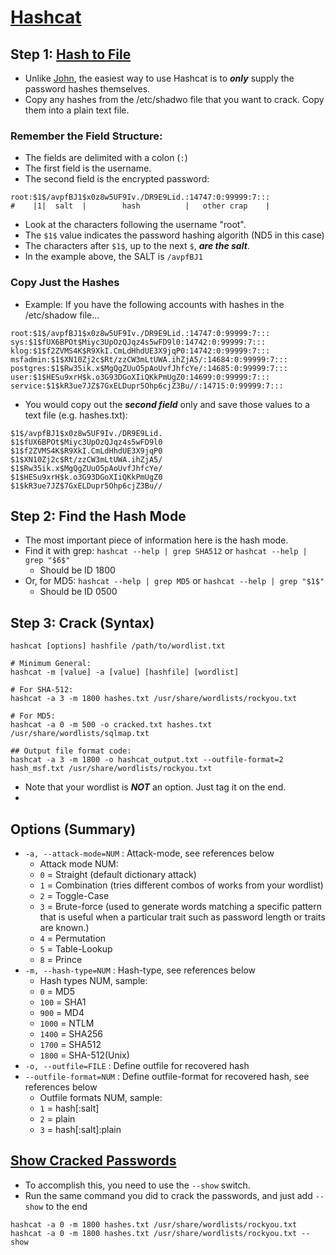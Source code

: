 # [Hashcat](https://www.makeuseof.com/use-hashcat-to-crack-hashes-linux/)

## Step 1: [Hash to File](https://null-byte.wonderhowto.com/how-to/crack-shadow-hashes-after-getting-root-linux-system-0186386/)
- Unlike [John](john_the_ripper.md), the easiest way to use Hashcat is to **_only_** supply the password hashes themselves.
- Copy any hashes from the /etc/shadwo file that you want to crack. Copy them into a plain text file.

### Remember the Field Structure: 
- The fields are delimited with a colon (`:`)
- The first field is the username.
- The second field is the encrypted password: 
```
root:$1$/avpfBJ1$x0z8w5UF9Iv./DR9E9Lid.:14747:0:99999:7:::
#    |1|  salt  |        hash          |   other crap    |
```
- Look at the characters following the username "root".
- The `$1$` value indicates the password hashing algorith (ND5 in this case)
- The characters after `$1$`, up to the next `$`, **_are the salt_**.
- In the example above, the SALT is `/avpfBJ1`

### Copy Just the Hashes
- Example: If you have the following accounts with hashes in the /etc/shadow file...
```
root:$1$/avpfBJ1$x0z8w5UF9Iv./DR9E9Lid.:14747:0:99999:7:::
sys:$1$fUX6BPOt$Miyc3UpOzQJqz4s5wFD9l0:14742:0:99999:7:::
klog:$1$f2ZVMS4K$R9XkI.CmLdHhdUE3X9jqP0:14742:0:99999:7:::
msfadmin:$1$XN10Zj2c$Rt/zzCW3mLtUWA.ihZjA5/:14684:0:99999:7:::
postgres:$1$Rw35ik.x$MgQgZUuO5pAoUvfJhfcYe/:14685:0:99999:7:::
user:$1$HESu9xrH$k.o3G93DGoXIiQKkPmUgZ0:14699:0:99999:7:::
service:$1$kR3ue7JZ$7GxELDupr5Ohp6cjZ3Bu//:14715:0:99999:7:::
```
- You would copy out the **_second field_** only and save those values to a text file (e.g. hashes.txt): 
```
$1$/avpfBJ1$x0z8w5UF9Iv./DR9E9Lid.
$1$fUX6BPOt$Miyc3UpOzQJqz4s5wFD9l0
$1$f2ZVMS4K$R9XkI.CmLdHhdUE3X9jqP0
$1$XN10Zj2c$Rt/zzCW3mLtUWA.ihZjA5/
$1$Rw35ik.x$MgQgZUuO5pAoUvfJhfcYe/
$1$HESu9xrH$k.o3G93DGoXIiQKkPmUgZ0
$1$kR3ue7JZ$7GxELDupr5Ohp6cjZ3Bu//
```

## Step 2: Find the Hash Mode
- The most important piece of information here is the hash mode.
- Find it with grep: `hashcat --help | grep SHA512` or `hashcat --help | grep "$6$"`
  - Should be ID 1800
- Or, for MD5: `hashcat --help | grep MD5` or `hashcat --help | grep "$1$"`
  - Should be ID 0500

## Step 3: Crack (Syntax)
```
hashcat [options] hashfile /path/to/wordlist.txt

# Minimum General: 
hashcat -m [value] -a [value] [hashfile] [wordlist]

# For SHA-512:
hashcat -a 3 -m 1800 hashes.txt /usr/share/wordlists/rockyou.txt

# For MD5:
hashcat -a 0 -m 500 -o cracked.txt hashes.txt /usr/share/wordlists/sqlmap.txt

## Output file format code:
hashcat -a 3 -m 1800 -o hashcat_output.txt --outfile-format=2 hash_msf.txt /usr/share/wordlists/rockyou.txt
```
- Note that your wordlist is **_NOT_** an option. Just tag it on the end.
- 

## Options (Summary)
- `-a, --attack-mode=NUM` : Attack-mode, see references below
  - Attack mode NUM:
  - `0` = Straight (default dictionary attack)
  - `1` = Combination (tries different combos of works from your wordlist)
  - `2` = Toggle-Case 
  - `3` = Brute-force (used to generate words matching a specific pattern that is useful when a particular trait such as password length or traits are known.)
  - `4` = Permutation
  - `5` = Table-Lookup
  - `8` = Prince
- `-m, --hash-type=NUM` : Hash-type, see references below
  - Hash types NUM, sample:
  - `0` = MD5
  - `100` = SHA1
  - `900` = MD4
  - `1000` = NTLM
  - `1400` = SHA256
  - `1700` = SHA512
  - `1800` = SHA-512(Unix)
- `-o, --outfile=FILE` : Define outfile for recovered hash
- `--outfile-format=NUM` : Define outfile-format for recovered hash, see references below
  - Outfile formats NUM, sample:
  - `1` = hash[:salt]
  - `2` = plain
  - `3` = hash[:salt]:plain 

## [Show Cracked Passwords](https://hashcat.net/wiki/doku.php?id=frequently_asked_questions#how_can_i_show_previously_cracked_passwords_and_output_them_in_a_specific_format_eg_emailpassword)
- To accomplish this, you need to use the `--show` switch.
- Run the same command you did to crack the passwords, and just add `--show` to the end
```
hashcat -a 0 -m 1800 hashes.txt /usr/share/wordlists/rockyou.txt
hashcat -a 0 -m 1800 hashes.txt /usr/share/wordlists/rockyou.txt --show
```
